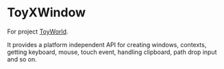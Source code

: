 # ToyXWindow

For project [ToyWorld](https://github.com/morrow1nd/ToyWorld).

It provides a platform independent API for creating windows, contexts, getting keyboard, mouse,
touch event, handling clipboard, path drop input and so on.

